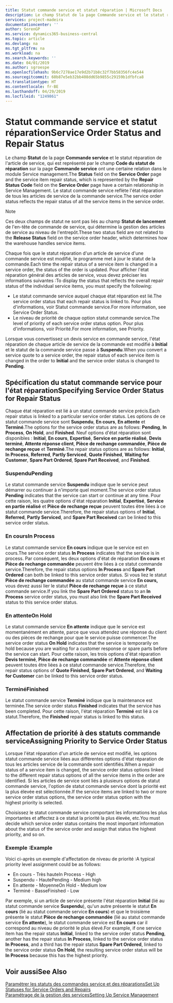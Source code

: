 ```yaml
---
title: Statut commande service et statut réparation | Microsoft Docs
description: Le champ Statut de la page Commande service et le statut réparation de l'article de service, qui est représenté par le champ Code du statut de réparation sur la page Commande service ont une certaine relation dans le module Service management. Le statut commande service reflète l'état réparation de tous les articles de service de la commande service.
services: project-madeira
documentationcenter: ''
author: SorenGP
ms.service: dynamics365-business-central
ms.topic: article
ms.devlang: na
ms.tgt_pltfrm: na
ms.workload: na
ms.search.keywords: ''
ms.date: 04/01/2019
ms.author: sgroespe
ms.openlocfilehash: 9b6c7278ae17e9d2b71b8c32f7bb58356fc4e544
ms.sourcegitcommit: 60b87e5eb32bb408dd65b9855c29159b1dfbfca8
ms.translationtype: HT
ms.contentlocale: fr-BE
ms.lasthandoff: 04/29/2019
ms.locfileid: "1249861"
---
```

# <a name="service-order-status-and-repair-status"></a><span data-ttu-id="2ec80-104">Statut commande service et statut réparation</span><span class="sxs-lookup"><span data-stu-id="2ec80-104">Service Order Status and Repair Status</span></span>
<span data-ttu-id="2ec80-105">Le champ **Statut** de la page **Commande service** et le statut réparation de l'article de service, qui est représenté par le champ **Code du statut de réparation** sur la page **Commande service** ont une certaine relation dans le module Service management.</span><span class="sxs-lookup"><span data-stu-id="2ec80-105">The **Status** field on the **Service Order** page and the service item repair status, which is represented by the **Repair Status Code** field on the **Service Order** page have a certain relationship in Service Management.</span></span> <span data-ttu-id="2ec80-106">Le statut commande service reflète l'état réparation de tous les articles de service de la commande service.</span><span class="sxs-lookup"><span data-stu-id="2ec80-106">The service order status reflects the repair status of all the service items in the service order.</span></span>  

> [!NOTE]  
>  <span data-ttu-id="2ec80-107">Ces deux champs de statut ne sont pas liés au champ **Statut de lancement** de l'en\-tête de commande de service, qui détermine la gestion des articles de service au niveau de l'entrepôt.</span><span class="sxs-lookup"><span data-stu-id="2ec80-107">These two status field are not related to the **Release Status** field on the service order header, which determines how the warehouse handles service items.</span></span>  

 <span data-ttu-id="2ec80-108">Chaque fois que le statut réparation d'un article de service d'une commande service est modifié, le programme met à jour le statut de la commande.</span><span class="sxs-lookup"><span data-stu-id="2ec80-108">Each time the repair status of a service item is changed in a service order, the status of the order is updated.</span></span> <span data-ttu-id="2ec80-109">Pour afficher l'état réparation général des articles de service, vous devez préciser les informations suivantes :</span><span class="sxs-lookup"><span data-stu-id="2ec80-109">To display the status that reflects the overall repair status of the individual service items, you must specify the following:</span></span>  

* <span data-ttu-id="2ec80-110">Le statut commande service auquel chaque état réparation est lié.</span><span class="sxs-lookup"><span data-stu-id="2ec80-110">The service order status that each repair status is linked to.</span></span> <span data-ttu-id="2ec80-111">Pour plus d'informations, voir Statut commande service.</span><span class="sxs-lookup"><span data-stu-id="2ec80-111">For more information, see Service Order Status.</span></span>  
* <span data-ttu-id="2ec80-112">Le niveau de priorité de chaque option statut commande service.</span><span class="sxs-lookup"><span data-stu-id="2ec80-112">The level of priority of each service order status option.</span></span> <span data-ttu-id="2ec80-113">Pour plus d'informations, voir Priorité.</span><span class="sxs-lookup"><span data-stu-id="2ec80-113">For more information, see Priority.</span></span>  

 <span data-ttu-id="2ec80-114">Lorsque vous convertissez un devis service en commande service, l'état réparation de chaque article de service de la commande est modifié à **Initial** et le statut de la commande service passe à **Suspendu**.</span><span class="sxs-lookup"><span data-stu-id="2ec80-114">When you convert a service quote to a service order, the repair status of each service item is changed in the order to **Initial** and the service order status is changed to **Pending**.</span></span>  

## <a name="specifying-service-order-status-for-repair-status"></a><span data-ttu-id="2ec80-115">Spécification du statut commande service pour l'état réparation</span><span class="sxs-lookup"><span data-stu-id="2ec80-115">Specifying Service Order Status for Repair Status</span></span>  
<span data-ttu-id="2ec80-116">Chaque état réparation est lié à un statut commande service précis.</span><span class="sxs-lookup"><span data-stu-id="2ec80-116">Each repair status is linked to a particular service order status.</span></span> <span data-ttu-id="2ec80-117">Les options de ce statut commande service sont **Suspendu**, **En cours**, **En attente** et **Terminé**.</span><span class="sxs-lookup"><span data-stu-id="2ec80-117">The options for the service order status are as follows: **Pending**, **In Process**, **On Hold**, and **Finished**.</span></span> <span data-ttu-id="2ec80-118">Neuf options d'état réparation sont disponibles : **Initial**, **En cours**, **Expertisé**, **Service en partie réalisé**, **Devis terminé**, **Attente réponse client**, **Pièce de rechange commandée**, **Pièce de rechange reçue** et **Terminé**.</span><span class="sxs-lookup"><span data-stu-id="2ec80-118">The repair status options are as follows: **Initial**, **In Process**, **Referred**, **Partly Serviced**, **Quote Finished**, **Waiting for Customer**, **Spare Part Ordered**, **Spare Part Received**, and **Finished**.</span></span>  

### <a name="pending"></a><span data-ttu-id="2ec80-119">Suspendu</span><span class="sxs-lookup"><span data-stu-id="2ec80-119">Pending</span></span>  
<span data-ttu-id="2ec80-120">Le statut commande service **Suspendu** indique que le service peut démarrer ou continuer à n'importe quel moment.</span><span class="sxs-lookup"><span data-stu-id="2ec80-120">The service order status **Pending** indicates that the service can start or continue at any time.</span></span> <span data-ttu-id="2ec80-121">Pour cette raison, les quatre options d'état réparation **Initial**, **Expertisé**, **Service en partie réalisé** et **Pièce de rechange reçue** peuvent toutes être liées à ce statut commande service.</span><span class="sxs-lookup"><span data-stu-id="2ec80-121">Therefore, the repair status options of **Initial**, **Referred**, **Partly Serviced**, and **Spare Part Received** can be linked to this service order status.</span></span>  

### <a name="in-process"></a><span data-ttu-id="2ec80-122">En cours</span><span class="sxs-lookup"><span data-stu-id="2ec80-122">In Process</span></span>  
<span data-ttu-id="2ec80-123">Le statut commande service **En cours** indique que le service est en cours.</span><span class="sxs-lookup"><span data-stu-id="2ec80-123">The service order status **In Process** indicates that the service is in process.</span></span> <span data-ttu-id="2ec80-124">Par conséquent, les deux options d'état de réparation **En cours** et **Pièce de rechange commandée** peuvent être liées à ce statut commande service.</span><span class="sxs-lookup"><span data-stu-id="2ec80-124">Therefore, the repair status options **In Process** and **Spare Part Ordered** can both be linked to this service order status.</span></span> <span data-ttu-id="2ec80-125">Si vous liez le statut **Pièce de rechange commandée** au statut commande service **En cours,** vous devez aussi lier le statut **Pièce de rechange reçue** à ce statut commande service.</span><span class="sxs-lookup"><span data-stu-id="2ec80-125">If you link the **Spare Part Ordered** status to an **In Process** service order status, you must also link the **Spare Part Received** status to this service order status.</span></span>  

### <a name="on-hold"></a><span data-ttu-id="2ec80-126">En attente</span><span class="sxs-lookup"><span data-stu-id="2ec80-126">On Hold</span></span>  
<span data-ttu-id="2ec80-127">Le statut commande service **En attente** indique que le service est momentanément en attente, parce que vous attendez une réponse du client ou des pièces de rechange pour que le service puisse commencer.</span><span class="sxs-lookup"><span data-stu-id="2ec80-127">The service order status **On Hold** indicates that the service is temporarily on hold because you are waiting for a customer response or spare parts before the service can start.</span></span> <span data-ttu-id="2ec80-128">Pour cette raison, les trois options d'état réparation **Devis terminé**, **Pièce de rechange commandée** et **Attente réponse client** peuvent toutes être liées à ce statut commande service.</span><span class="sxs-lookup"><span data-stu-id="2ec80-128">Therefore, the repair status options of **Quote Finished**, **Spare Part Ordered**, and **Waiting for Customer** can be linked to this service order status.</span></span>  

### <a name="finished"></a><span data-ttu-id="2ec80-129">Terminé</span><span class="sxs-lookup"><span data-stu-id="2ec80-129">Finished</span></span>  
<span data-ttu-id="2ec80-130">Le statut commande service **Terminé** indique que la maintenance est terminée.</span><span class="sxs-lookup"><span data-stu-id="2ec80-130">The service order status **Finished** indicates that the service has been completed.</span></span> <span data-ttu-id="2ec80-131">Pour cette raison, l'état réparation **Terminé** est lié à ce statut.</span><span class="sxs-lookup"><span data-stu-id="2ec80-131">Therefore, the **Finished** repair status is linked to this status.</span></span>  

## <a name="assigning-priority-to-service-order-status"></a><span data-ttu-id="2ec80-132">Affectation de priorité à des statuts commande service</span><span class="sxs-lookup"><span data-stu-id="2ec80-132">Assigning Priority to Service Order Status</span></span>  
<span data-ttu-id="2ec80-133">Lorsque l'état réparation d'un article de service est modifié, les options statut commande service liées aux différentes options d'état réparation de tous les articles service de la commande sont identifiés.</span><span class="sxs-lookup"><span data-stu-id="2ec80-133">When a repair status of a service item is changed, the service order status options linked to the different repair status options of all the service items in the order are identified.</span></span> <span data-ttu-id="2ec80-134">Si les articles de service sont liés à plusieurs options de statut commande service, l'option de statut commande service dont la priorité est la plus élevée est sélectionnée.</span><span class="sxs-lookup"><span data-stu-id="2ec80-134">If the service items are linked to two or more service order status options, the service order status option with the highest priority is selected.</span></span>  

<span data-ttu-id="2ec80-135">Choisissez le statut commande service comportant les informations les plus importantes et affectez à ce statut la priorité la plus élevée, etc.</span><span class="sxs-lookup"><span data-stu-id="2ec80-135">You must decide which service order status contains the most important information about the status of the service order and assign that status the highest priority, and so on.</span></span>  

### <a name="example"></a><span data-ttu-id="2ec80-136">Exemple :</span><span class="sxs-lookup"><span data-stu-id="2ec80-136">Example</span></span>  
<span data-ttu-id="2ec80-137">Voici ci-après un exemple d'affectation de niveau de priorité :</span><span class="sxs-lookup"><span data-stu-id="2ec80-137">A typical priority level assignment could be as follows:</span></span>  

* <span data-ttu-id="2ec80-138">En cours - Très haute</span><span class="sxs-lookup"><span data-stu-id="2ec80-138">In Process - High</span></span>  
* <span data-ttu-id="2ec80-139">Suspendu - Haute</span><span class="sxs-lookup"><span data-stu-id="2ec80-139">Pending - Medium high</span></span>  
* <span data-ttu-id="2ec80-140">En attente - Moyenne</span><span class="sxs-lookup"><span data-stu-id="2ec80-140">On Hold - Medium low</span></span>  
* <span data-ttu-id="2ec80-141">Terminé - Basse</span><span class="sxs-lookup"><span data-stu-id="2ec80-141">Finished - Low</span></span>  

<span data-ttu-id="2ec80-142">Par exemple, si un article de service présente l'état réparation **Initial** (lié au statut commande service **Suspendu**), qu'un autre présente le statut **En cours** (lié au statut commande service **En cours**) et que le troisième présente le statut **Pièce de rechange commandée** (lié au statut commande service **En attente**), le statut commande service est **En cours** car il correspond au niveau de priorité le plus élevé.</span><span class="sxs-lookup"><span data-stu-id="2ec80-142">For example, if one service item has the repair status **Initial**, linked to the service order status **Pending**, another has the repair status **In Process**, linked to the service order status **In Process**, and a third has the repair status **Spare Part Ordered**, linked to the service order status **On Hold**, the resulting service order status will be **In Process** because this has the highest priority.</span></span>  

## <a name="see-also"></a><span data-ttu-id="2ec80-143">Voir aussi</span><span class="sxs-lookup"><span data-stu-id="2ec80-143">See Also</span></span>  
[<span data-ttu-id="2ec80-144">Paramétrer les statuts des commandes service et des réparations</span><span class="sxs-lookup"><span data-stu-id="2ec80-144">Set Up Statuses for Service Orders and Repairs</span></span>](service-order-repair-status.md)  
[<span data-ttu-id="2ec80-145">Paramétrage de la gestion des services</span><span class="sxs-lookup"><span data-stu-id="2ec80-145">Setting Up Service Management</span></span>](service-setup-service.md)  
